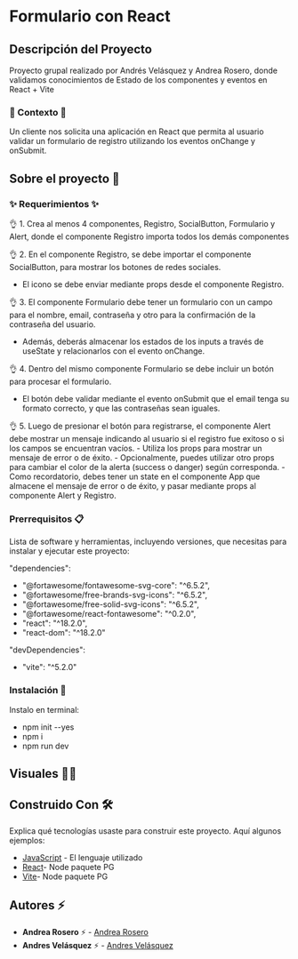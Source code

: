# Formulario con React

## Descripción del Proyecto

Proyecto grupal realizado por Andrés Velásquez y Andrea Rosero, donde validamos conocimientos de Estado de los componentes y eventos en React + Vite

### :scroll: Contexto :scroll:
Un cliente nos solicita una aplicación en React que permita al usuario validar un formulario de registro utilizando los eventos onChange y onSubmit.


## Sobre el proyecto 🚀


### ✨ Requerimientos ✨

👌 1. Crea al menos 4 componentes, Registro, SocialButton, Formulario y Alert, donde el componente Registro importa todos los demás componentes

👌 2. En el componente Registro, se debe importar el componente SocialButton, para mostrar los botones de redes sociales.
 - El icono se debe enviar mediante props desde el componente Registro.

👌 3. El componente Formulario debe tener un formulario con un campo para el nombre, email, contraseña y otro para la confirmación de la contraseña del usuario.
 - Además, deberás almacenar los estados de los inputs a través de useState y relacionarlos con el evento onChange.

👌 4. Dentro del mismo componente Formulario se debe incluir un botón para procesar el formulario.
 - El botón debe validar mediante el evento onSubmit que el email tenga su formato correcto, y que las contraseñas sean iguales.

👌 5. Luego de presionar el botón para registrarse, el componente Alert debe mostrar un mensaje indicando al usuario si el registro fue exitoso o si los campos se encuentran vacíos.
    - Utiliza los props para mostrar un mensaje de error o de éxito.
    - Opcionalmente, puedes utilizar otro props para cambiar el color de la alerta (success o danger) según corresponda.
    - Como recordatorio, debes tener un state en el componente App que almacene el mensaje de error o de éxito, y pasar mediante props al componente Alert y Registro.


### Prerrequisitos 📋

Lista de software y herramientas, incluyendo versiones, que necesitas para instalar y ejecutar este proyecto:

 "dependencies": 
 - "@fortawesome/fontawesome-svg-core": "^6.5.2",
 - "@fortawesome/free-brands-svg-icons": "^6.5.2",
 - "@fortawesome/free-solid-svg-icons": "^6.5.2",
 - "@fortawesome/react-fontawesome": "^0.2.0",
 - "react": "^18.2.0",
 - "react-dom": "^18.2.0"

 "devDependencies": 
 - "vite": "^5.2.0"


### Instalación 🔧

 Instalo en terminal:
- npm init --yes
- npm i 
- npm run dev


## Visuales :mage_woman:




## Construido Con 🛠️

Explica qué tecnologías usaste para construir este proyecto. Aquí algunos ejemplos:

- [JavaScript](https://developer.mozilla.org/en-US/docs/Web/JavaScript) - El lenguaje utilizado
- [React](https://react.dev/)- Node paquete PG
- [Vite](https://vitejs.dev/guide/)- Node paquete PG
  

## Autores ⚡ 

- **Andrea Rosero** ⚡  - [Andrea Rosero](https://github.com/andreaendigital)
- **Andres Velásquez** ⚡  - [Andres Velásquez](https://github.com/Droopytex)
